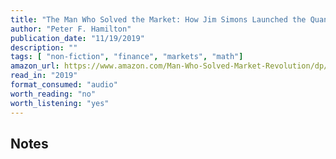```yaml
---
title: "The Man Who Solved the Market: How Jim Simons Launched the Quant Revolution"
author: "Peter F. Hamilton"
publication_date: "11/19/2019"
description: ""
tags: [ "non-fiction", "finance", "markets", "math"]
amazon_url: https://www.amazon.com/Man-Who-Solved-Market-Revolution/dp/073521798X
read_in: "2019"
format_consumed: "audio"
worth_reading: "no"
worth_listening: "yes" 
---
```


## Notes